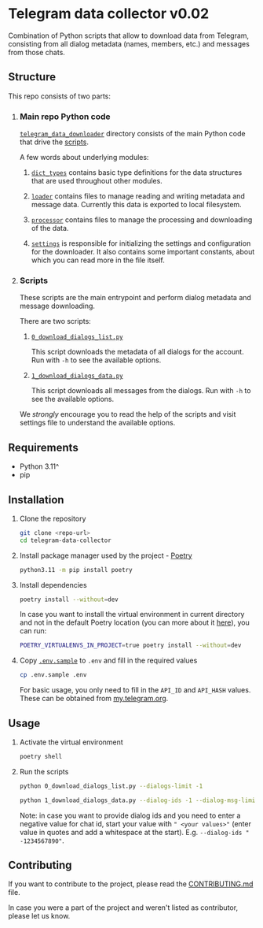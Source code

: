 # Telegram data collector v0.02

Combination of Python scripts that allow to download data from Telegram, consisting from all dialog metadata (names, members, etc.) and messages from those chats.

## Structure

This repo consists of two parts:

1. ### Main repo Python code

    [`telegram_data_downloader`](telegram_data_downloader) directory consists of the main Python code that drive the [scripts](#scripts).

    A few words about underlying modules:

    1. [`dict_types`](/telegram_data_downloader/dict_types) contains basic type definitions for the data structures that are used throughout other modules.

    1. [`loader`](/telegram_data_downloader/loader) contains files to manage reading and writing metadata and message data. Currently this data is exported to local filesystem.

    1. [`processor`](/telegram_data_downloader/processor) contains files to manage the processing and downloading of the data.

    1. [`settings`](/telegram_data_downloader/settings.py) is responsible for initializing the settings and configuration for the downloader. It also contains some important constants, about which you can read more in the file itself.

1. ### Scripts

    These scripts are the main entrypoint and perform dialog metadata and message downloading.

    There are two scripts:

    1. [`0_download_dialogs_list.py`](/0_download_dialogs_list.py)

        This script downloads the metadata of all dialogs for the account.
        Run with `-h` to see the available options.

    1. [`1_download_dialogs_data.py`](/1_download_dialogs_data.py)

        This script downloads all messages from the dialogs.
        Run with `-h` to see the available options.

    We _strongly_ encourage you to read the help of the scripts and visit settings file to understand the available options.

## Requirements

- Python 3.11^
- pip

## Installation

1. Clone the repository

    ```bash
    git clone <repo-url>
    cd telegram-data-collector
    ```

1. Install package manager used by the project - [Poetry](https://python-poetry.org/)

    ```bash
    python3.11 -m pip install poetry
    ```

1. Install dependencies

    ```bash
    poetry install --without=dev
    ```

    In case you want to install the virtual environment in current directory and not in the default Poetry location (you can more about it [here](https://python-poetry.org/docs/configuration/#virtualenvsin-project)), you can run:

    ```bash
    POETRY_VIRTUALENVS_IN_PROJECT=true poetry install --without=dev
    ```

1. Copy [`.env.sample`](/.env.sample) to `.env` and fill in the required values

    ```bash
    cp .env.sample .env
    ```

    For basic usage, you only need to fill in the `API_ID` and `API_HASH` values. These can be obtained from [my.telegram.org](https://my.telegram.org/apps).

## Usage

1. Activate the virtual environment

    ```bash
    poetry shell
    ```

1. Run the scripts

    ```bash
    python 0_download_dialogs_list.py --dialogs-limit -1
    ```

    ```bash
    python 1_download_dialogs_data.py --dialog-ids -1 --dialog-msg-limit -1
    ```

    <!-- markdownlint-disable-next-line MD038 -->
    Note: in case you want to provide dialog ids and you need to enter a negative value for chat id, start your value with `" <your values>"` (enter value in quotes and add a whitespace at the start).
    E.g. `--dialog-ids " -1234567890"`.

## Contributing

If you want to contribute to the project, please read the [CONTRIBUTING.md](CONTRIBUTING.md) file.

In case you were a part of the project and weren't listed as contributor, please let us know.
